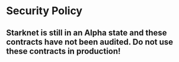 # Security Policy

## Starknet is still in an Alpha state and these contracts have not been audited. Do not use these contracts in production!
